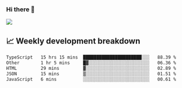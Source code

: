 ### Hi there 👋
<img align="center" src="https://github-readme-stats.vercel.app/api?username=Tumao727&show_icons=true&hide_title=true&theme=dracula" />


## 📈 Weekly development breakdown
<!--START_SECTION:waka-->

```txt
TypeScript   15 hrs 15 mins  ██████████████████████░░░   88.39 %
Other        1 hr 5 mins     █▓░░░░░░░░░░░░░░░░░░░░░░░   06.36 %
HTML         29 mins         ▓░░░░░░░░░░░░░░░░░░░░░░░░   02.89 %
JSON         15 mins         ▒░░░░░░░░░░░░░░░░░░░░░░░░   01.51 %
JavaScript   6 mins          ░░░░░░░░░░░░░░░░░░░░░░░░░   00.61 %
```

<!--END_SECTION:waka-->
